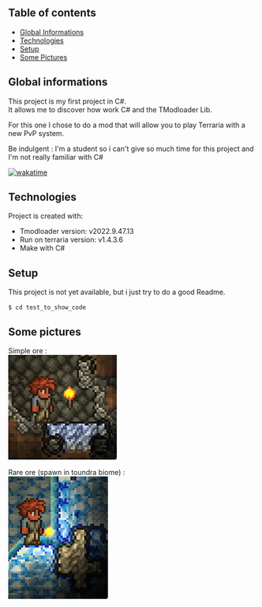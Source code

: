 ## Table of contents
* [Global Informations](#global-informations)
* [Technologies](#technologies)
* [Setup](#setup)
* [Some Pictures](#some-pictures)

## Global informations
This project is my first project in C#.  
It allows me to discover how work C# and the TModloader Lib.

For this one I chose to do a mod that will allow you to play Terraria with a new PvP system.

Be indulgent : I'm a student so i can't give so much time for this project and I'm not really familiar with C#

[![wakatime](https://wakatime.com/badge/user/8fc98ba4-4c20-4295-aa16-edcf9fcb84c5/project/00348739-07f7-44e0-b1f5-f5cd3e423d3e.svg)](https://wakatime.com/badge/user/8fc98ba4-4c20-4295-aa16-edcf9fcb84c)
## Technologies
Project is created with:
* Tmodloader version: v2022.9.47.13
* Run on terraria version: v1.4.3.6
* Make with C#

## Setup
This project is not yet available, but i just try to do a good Readme.

```
$ cd test_to_show_code
```

## Some pictures

Simple ore :  
![simple_ore](./pictures/simple_ore.png)

Rare ore (spawn in toundra biome) :  
![rare_ore](./pictures/rare_ore.png)